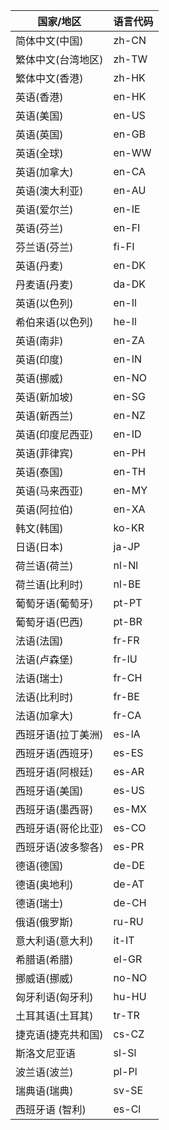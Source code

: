 | 国家/地区          | 语言代码 |
| ------------------ | -------- |
| 简体中文(中国)     | zh-CN    |
| 繁体中文(台湾地区) | zh-TW    |
| 繁体中文(香港)     | zh-HK    |
| 英语(香港)         | en-HK    |
| 英语(美国)         | en-US    |
| 英语(英国)         | en-GB    |
| 英语(全球)         | en-WW    |
| 英语(加拿大)       | en-CA    |
| 英语(澳大利亚)     | en-AU    |
| 英语(爱尔兰)       | en-IE    |
| 英语(芬兰)         | en-FI    |
| 芬兰语(芬兰)       | fi-FI    |
| 英语(丹麦)         | en-DK    |
| 丹麦语(丹麦)       | da-DK    |
| 英语(以色列)       | en-Il    |
| 希伯来语(以色列)   | he-Il    |
| 英语(南非)         | en-ZA    |
| 英语(印度)         | en-IN    |
| 英语(挪威)         | en-NO    |
| 英语(新加坡)       | en-SG    |
| 英语(新西兰)       | en-NZ    |
| 英语(印度尼西亚)   | en-ID    |
| 英语(菲律宾)       | en-PH    |
| 英语(泰国)         | en-TH    |
| 英语(马来西亚)     | en-MY    |
| 英语(阿拉伯)       | en-XA    |
| 韩文(韩国)         | ko-KR    |
| 日语(日本)         | ja-JP    |
| 荷兰语(荷兰)       | nl-Nl    |
| 荷兰语(比利时)     | nl-BE    |
| 葡萄牙语(葡萄牙)   | pt-PT    |
| 葡萄牙语(巴西)     | pt-BR    |
| 法语(法国)         | fr-FR    |
| 法语(卢森堡)       | fr-lU    |
| 法语(瑞士)         | fr-CH    |
| 法语(比利时)       | fr-BE    |
| 法语(加拿大)       | fr-CA    |
| 西班牙语(拉丁美洲) | es-lA    |
| 西班牙语(西班牙)   | es-ES    |
| 西班牙语(阿根廷)   | es-AR    |
| 西班牙语(美国)     | es-US    |
| 西班牙语(墨西哥)   | es-MX    |
| 西班牙语(哥伦比亚) | es-CO    |
| 西班牙语(波多黎各) | es-PR    |
| 德语(德国)         | de-DE    |
| 德语(奥地利)       | de-AT    |
| 德语(瑞士)         | de-CH    |
| 俄语(俄罗斯)       | ru-RU    |
| 意大利语(意大利)   | it-IT    |
| 希腊语(希腊)       | el-GR    |
| 挪威语(挪威)       | no-NO    |
| 匈牙利语(匈牙利)   | hu-HU    |
| 土耳其语(土耳其)   | tr-TR    |
| 捷克语(捷克共和国) | cs-CZ    |
| 斯洛文尼亚语       | sl-Sl    |
| 波兰语(波兰)       | pl-Pl    |
| 瑞典语(瑞典)       | sv-SE    |
| 西班牙语 (智利)    | es-Cl    |